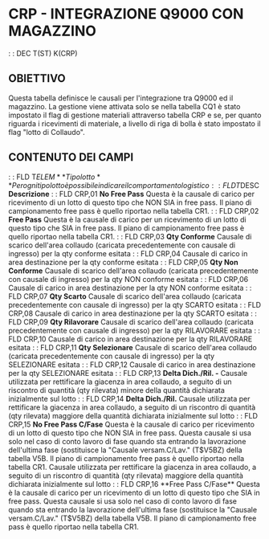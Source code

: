 # CRP - INTEGRAZIONE Q9000 CON MAGAZZINO
 :  : DEC T(ST) K(CRP)
## OBIETTIVO
Questa tabella definisce le causali per l'integrazione tra Q9000 ed il magazzino.
La gestione viene attivata solo se nella tabella CQ1 è stato impostato il flag di gestione materiali attraverso tabella CRP e se, per quanto riguarda i ricevimenti di materiale, a livello di riga di bolla è stato impostato il flag "lotto di Collaudo".
## CONTENUTO DEI CAMPI
 :  : FLD T$ELEM  **Tipo lotto**
Per ogni tipo lotto è possibile indicare il comportamento logistico
 :  : FLD T$DESC  **Descrizione**
 :  : FLD CRP,01  **No Free Pass**
Questa è la causale di carico per ricevimento di un lotto di questo tipo che NON SIA in free pass. Il piano di campionamento free pass è quello riportao nella tabella CR1.
 :  : FLD CRP,02  **Free Pass**
Questa è la causale di carico per un ricevimento di un lotto di questo tipo che SIA in free pass. Il piano di campionamento free pass è quello riportao nella tabella CR1.
 :  : FLD CRP,03  **Qty Conforme**
Causale di scarico dell'area collaudo (caricata precedentemente con causale di ingresso) per la qty conforme esitata
 :  : FLD CRP,04
Causale di carico in area destinazione per la qty conforme esitata
 :  : FLD CRP,05  **Qty Non Conforme**
Causale di scarico dell'area collaudo (caricata precedentemente con causale di ingresso) per la qty NON conforme esitata
 :  : FLD CRP,06
Causale di  carico in area destinazione per la qty NON conforme esitata
 :  : FLD CRP,07  **Qty Scarto**
Causale di scarico dell'area collaudo (caricata precedentemente con causale di ingresso) per la qty SCARTO esitata
 :  : FLD CRP,08
Causale di carico in area destinazione per la qty SCARTO esitata
 :  : FLD CRP,09  **Qty Rilavorare**
Causale di scarico dell'area collaudo (caricata precedentemente con causale di ingresso) per la qty RILAVORARE esitata
 :  : FLD CRP,10
Causale di carico in area destinazione per la qty RILAVORARE esitata
 :  : FLD CRP,11  **Qty Selezionare**
Causale di scarico dell'area collaudo (caricata precedentemente con causale di ingresso) per la qty SELEZIONARE esitata
 :  : FLD CRP,12
Causale di carico in area destinazione per la qty SELEZIONARE esitata
 :  : FLD CRP,13  **Delta Dich./Ril. -**
Causale utilizzata per rettificare la giacenza in area collaudo, a seguito di un riscontro di quantità (qty rilevata) minore della quantità dichiarata inizialmente sul lotto
 :  : FLD CRP,14  **Delta Dich./Ril.**
Causale utilizzata per rettificare la giacenza in area collaudo, a seguito di un riscontro di quantità (qty rilevata) maggiore della quantità dichiarata inizialmente sul lotto
 :  : FLD CRP,15  **No Free Pass C/Fase**
Questa è la causale di carico per ricevimento di un lotto di questo tipo che NON SIA in free pass. Questa causale si usa solo nel caso di conto lavoro di fase quando sta entrando la lavorazione dell'ultima fase (sostituisce la "Causale versam.C/Lav." (T$V5BZ) della tabella V5B.
Il piano di campionamento free pass è quello riportao nella tabella CR1.
Causale utilizzata per rettificare la giacenza in area collaudo, a seguito di un riscontro di quantità (qty rilevata) maggiore della quantità dichiarata inizialmente sul lotto
 :  : FLD CRP,16  **Free Pass C/Fase**
Questa è la causale di carico per un ricevimento di un lotto di questo tipo che SIA in free pass. Questa causale si usa solo nel caso di conto lavoro di fase quando sta entrando la lavorazione dell'ultima fase (sostituisce la "Causale versam.C/Lav." (T$V5BZ) della tabella V5B.
Il piano di campionamento free pass è quello riportao nella tabella CR1.



